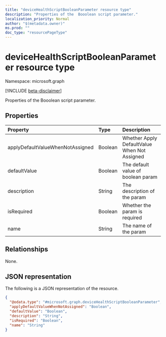```yaml
---
title: "deviceHealthScriptBooleanParameter resource type"
description: "Properties of the  Booolean script parameter."
localization_priority: Normal
author: "$(metadata.owner)"
ms.prod: ""
doc_type: "resourcePageType"
---
```


# deviceHealthScriptBooleanParameter resource type

Namespace: microsoft.graph

[!INCLUDE [beta-disclaimer](../../includes/beta-disclaimer.md)]

Properties of the  Booolean script parameter.

## Properties

| Property                         | Type    | Description                                  |
| :------------------------------- | :------ | :------------------------------------------- |
| applyDefaultValueWhenNotAssigned | Boolean | Whether Apply DefaultValue When Not Assigned |
| defaultValue                     | Boolean | The default value of boolean param           |
| description                      | String  | The description of the param                 |
| isRequired                       | Boolean | Whether the param is required                |
| name                             | String  | The name of the param                        |

## Relationships

None.

## JSON representation

The following is a JSON representation of the resource.

<!-- {
  "blockType": "resource",
  "@odata.type": "microsoft.graph.deviceHealthScriptBooleanParameter",
}
-->

```json
{
  "@odata.type": "#microsoft.graph.deviceHealthScriptBooleanParameter",
  "applyDefaultValueWhenNotAssigned": "Boolean",
  "defaultValue": "Boolean",
  "description": "String",
  "isRequired": "Boolean",
  "name": "String"
}
```